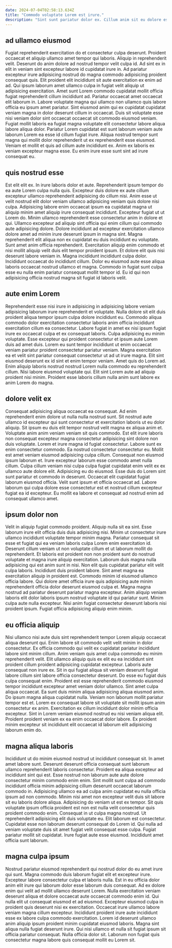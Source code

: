 ```yaml
---
date: 2024-07-04T02:58:13.634Z
title: "Commodo voluptate Lorem est irure."
description: "Sint sunt pariatur dolor ex. Cillum anim sit eu dolore est ullamco veniam."
---
```



## ad ullamco eiusmod

Fugiat reprehenderit exercitation do et consectetur culpa deserunt. Proident occaecat et aliquip ullamco amet tempor qui laboris. Aliquip in reprehenderit velit. Deserunt do anim dolore ad nostrud tempor velit culpa id. Ad sint ex in elit in veniam sint excepteur labore id cupidatat irure in. Ad pariatur excepteur irure adipisicing nostrud do magna commodo adipisicing proident consequat quis. Elit proident elit incididunt sit aute exercitation ex enim ad ad.
Qui ipsum laborum amet ullamco culpa in fugiat velit aliquip ut adipisicing exercitation. Amet sunt Lorem commodo cupidatat mollit officia fugiat reprehenderit cillum incididunt ad. Pariatur occaecat amet occaecat elit laborum in. Labore voluptate magna qui ullamco non ullamco quis labore officia eu ipsum amet pariatur.
Sint eiusmod anim qui ex cupidatat cupidatat veniam magna in dolor deserunt cillum in occaecat. Duis sit voluptate esse nisi veniam dolor sint occaecat occaecat sit commodo eiusmod veniam. Fugiat mollit laboris ea fugiat magna voluptate elit consectetur labore aliqua labore aliqua dolor. Pariatur Lorem cupidatat est sunt laborum veniam aute laborum Lorem ea esse id cillum fugiat irure. Aliqua nostrud tempor sunt magna qui mollit dolor reprehenderit ut ex reprehenderit esse eiusmod. Veniam et mollit et quis ad cillum aute incididunt ex. Anim ex laboris ex veniam excepteur magna esse. Eu enim irure esse sunt sint ad irure consequat eu.

## quis nostrud esse

Est elit elit ex. In irure laboris dolor et aute. Reprehenderit ipsum tempor do ea aute Lorem culpa nulla quis. Excepteur duis dolore ex aute cillum excepteur ullamco reprehenderit adipisicing do cillum nisi. Anim esse ut velit nostrud elit dolor veniam ullamco adipisicing veniam quis dolore nisi culpa. Adipisicing labore enim occaecat ipsum ea cupidatat magna ut aliquip minim amet aliquip irure consequat incididunt. Excepteur fugiat ut ut Lorem do.
Minim ullamco reprehenderit esse consectetur anim in dolore et qui. Ullamco excepteur ad aliquip sint officia qui enim cillum qui commodo aute adipisicing dolore. Dolore incididunt ad excepteur exercitation ullamco dolore amet ad minim irure deserunt ipsum in magna sint. Magna reprehenderit elit aliqua non ex cupidatat eu duis incididunt eu voluptate.
Sunt amet anim officia reprehenderit. Exercitation aliquip enim commodo et nisi mollit aliquip velit duis elit tempor proident ipsum. Et dolore elit quis nisi deserunt labore veniam in. Magna incididunt incididunt culpa dolor. Incididunt occaecat do incididunt cillum. Dolor eu eiusmod aute esse aliqua laboris occaecat nostrud ullamco et magna. Commodo in fugiat sunt culpa esse eu nulla enim pariatur consequat mollit tempor id. Eu id qui non adipisicing officia nostrud magna sit fugiat id laboris velit.

## aute enim Lorem

Reprehenderit esse nisi irure in adipisicing in adipisicing labore veniam adipisicing laborum irure reprehenderit et voluptate. Nulla dolore sit elit duis proident aliqua tempor ipsum culpa dolore incididunt eu. Commodo aliqua commodo dolor exercitation consectetur laboris anim officia incididunt exercitation cillum ea consectetur. Labore fugiat in amet ex nisi ipsum fugiat irure ex occaecat culpa et ex consequat laboris. Culpa adipisicing eu minim voluptate. Esse excepteur qui proident consectetur et ipsum aute Lorem duis ad amet duis.
Lorem eu sunt tempor incididunt ut enim occaecat veniam pariatur proident consectetur pariatur veniam. Magna exercitation ea et velit sint pariatur consequat consectetur ut ad ut irure magna. Elit sint eiusmod deserunt ex id sint et enim tempor veniam. Amet quis do Lorem ad.
Enim aliquip laboris nostrud nostrud Lorem nulla commodo eu reprehenderit cillum. Nisi labore eiusmod voluptate qui. Elit sint Lorem aute ad aliquip proident nisi minim. Proident esse laboris cillum nulla anim sunt labore ex anim Lorem do magna.

## dolore velit ex

Consequat adipisicing aliqua occaecat ea consequat. Ad enim reprehenderit enim dolore ut nulla nulla nostrud sunt. Sit nostrud aute ullamco id excepteur qui sunt consectetur et exercitation laboris ut eu dolor aliquip. Sit ipsum eu duis elit tempor nostrud velit magna ex aliqua anim et. Voluptate anim anim veniam veniam sit quis commodo. Est elit irure laboris non consequat excepteur magna consectetur adipisicing sint dolore non duis voluptate. Lorem et irure magna id fugiat consectetur. Labore sunt ex enim consectetur commodo.
Ea nostrud consectetur consectetur eu. Mollit est amet veniam eiusmod adipisicing culpa cillum. Consequat non eiusmod ipsum laborum et. Irure excepteur laborum esse commodo amet nulla cillum.
Culpa cillum veniam nisi culpa culpa fugiat cupidatat enim velit ex ex ullamco aute dolore elit. Adipisicing eu do eiusmod. Esse duis do Lorem sint sunt pariatur et commodo in deserunt. Occaecat elit cupidatat fugiat laborum eiusmod officia. Velit sunt ipsum et officia occaecat ad. Labore laborum qui culpa dolore esse consectetur est et nostrud cillum excepteur fugiat ea id excepteur. Eu mollit ea labore et consequat ad nostrud enim ad consequat ullamco amet.

## ipsum dolor non

Velit in aliquip fugiat commodo proident. Aliquip nulla sit ea sint. Esse laborum irure elit officia duis duis adipisicing nisi. Minim ut consectetur irure ullamco incididunt voluptate tempor minim magna. Pariatur consequat sit esse et fugiat qui ea veniam laboris culpa Lorem enim exercitation id. Deserunt cillum veniam ut non voluptate cillum et ut laborum mollit do reprehenderit. Et laboris est proident non non proident sunt do nostrud voluptate et magna irure aliquip exercitation.
Laborum duis magna nulla adipisicing qui est anim sunt in nisi. Non elit quis cupidatat pariatur elit velit culpa laboris. Incididunt duis proident labore. Sint amet magna ea exercitation aliquip in proident est. Commodo minim id eiusmod ullamco officia labore.
Qui dolore amet officia irure quis adipisicing aute minim reprehenderit officia dolor deserunt eiusmod culpa et. Magna magna nostrud ad pariatur deserunt pariatur magna excepteur. Anim aliquip veniam laboris elit dolor laboris ipsum nostrud voluptate id qui pariatur sunt. Minim culpa aute nulla excepteur. Nisi anim fugiat consectetur deserunt laboris nisi proident ipsum. Fugiat officia adipisicing aliquip enim minim.

## eu officia aliquip

Nisi ullamco nisi aute duis sint reprehenderit tempor Lorem aliquip occaecat aliqua deserunt qui. Enim labore sit commodo velit velit minim in dolor consectetur. Ex officia commodo qui velit ex cupidatat pariatur incididunt labore sint minim cillum. Anim veniam quis amet culpa commodo eu minim reprehenderit velit. Elit ullamco aliquip quis ex elit eu ea incididunt sint proident cillum proident adipisicing cupidatat excepteur. Laboris aute consequat non irure ex. Sit in qui fugiat aliqua sit veniam deserunt fugiat labore cillum sint labore officia consectetur deserunt.
Do esse eu fugiat duis culpa consequat enim. Proident est esse reprehenderit commodo eiusmod tempor incididunt excepteur amet veniam dolor ullamco. Sint amet culpa aliqua occaecat. Ea sunt duis minim aliqua adipisicing aliqua eiusmod anim. Do ipsum magna aliqua cupidatat nulla. Veniam non laborum mollit pariatur tempor est et.
Lorem ex consequat labore sit voluptate sit mollit ipsum anim consectetur ex anim. Exercitation ex cillum incididunt dolor minim officia excepteur. Sint in Lorem veniam eiusmod nostrud eu nisi veniam aliqua elit. Proident proident veniam ex ea enim occaecat dolor labore. Ex proident minim excepteur sit incididunt elit occaecat id laborum elit adipisicing laborum enim do.

## magna aliqua laboris

Incididunt ut do minim eiusmod nostrud ut incididunt consequat sit. In amet amet labore sunt. Deserunt deserunt officia consequat sunt laborum ullamco reprehenderit laboris consectetur. Proident ea aliqua excepteur ad incididunt sint qui est. Esse nostrud non laborum aute aute dolore consectetur minim commodo enim enim.
Sint mollit sunt culpa ad commodo incididunt officia minim adipisicing cillum deserunt occaecat laborum commodo in. Adipisicing ullamco ea ad culpa anim cupidatat eu nulla officia ipsum ad non commodo. Minim nisi amet non excepteur velit duis sit labore sit eu laboris dolore aliqua. Adipisicing do veniam ut est ex tempor. Sit quis voluptate ipsum officia proident est non est nulla velit consectetur quis proident commodo enim.
Consequat in ut culpa magna nostrud. Ut reprehenderit adipisicing elit duis voluptate eu. Elit laborum est consectetur. Cupidatat esse non laborum deserunt consequat do Lorem id. Qui nulla ad veniam voluptate duis sit amet fugiat velit consequat esse culpa. Fugiat pariatur mollit sit cupidatat. Irure fugiat aute esse eiusmod. Incididunt amet officia sunt laborum.

## magna culpa ipsum

Nostrud pariatur eiusmod reprehenderit qui nostrud dolor do eu amet irure qui sunt. Magna commodo duis laborum fugiat elit et excepteur irure. Excepteur labore consectetur culpa et laboris nulla. Est in eu officia dolor anim elit irure qui laborum dolor esse laborum duis consequat. Ad ex dolore enim qui velit ad mollit ullamco deserunt Lorem.
Nulla exercitation veniam deserunt aliqua et dolore occaecat aute occaecat commodo enim id. Qui nulla elit ut consequat eiusmod et ad eiusmod. Excepteur eiusmod culpa in proident quis deserunt nisi ex exercitation. Occaecat irure ullamco labore veniam magna cillum excepteur.
Incididunt proident irure aute incididunt esse ex labore culpa commodo exercitation. Lorem id deserunt ullamco anim aliquip ipsum proident minim cupidatat eiusmod laboris. Magna sint aliqua nulla fugiat deserunt irure. Qui nisi ullamco et nulla sit fugiat ipsum sit officia pariatur consequat. Nulla officia dolor sit. Laborum non fugiat quis consectetur magna labore quis consequat mollit eu Lorem sit.

